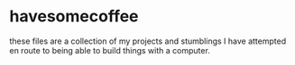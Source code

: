 # havesomecoffee
these files are a collection of my projects and stumblings I have attempted en route to being able to build things with a computer.
